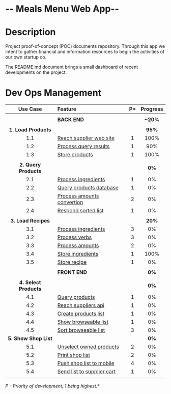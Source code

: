 # -- Meals Menu Web App--
Description
===========
Project proof-of-concept (POC) documents repository. Through this app we intent to gather financial and information resources to begin the activities of our own startup co.

The README.md document brings a small dashboard of recent developments on the project.

Dev Ops Management
==================

| Use Case | Feature | P* | Progress |
| :---: | :--- | :---: | :---: |
| |
| | **BACK END** | | **~20%** |
| |
| **1. Load Products** | | | **95%** |
| 1.1 | [Reach supplier web site](https://github.com/PaulDepraz/firma_poc/issues/1) | 1 | 100% |
| 1.2 | [Process query results](https://github.com/PaulDepraz/firma_poc/issues/2) | 1 | 90% |
| 1.3 | [Store products](https://github.com/PaulDepraz/firma_poc/issues/3) | 1 | 100% |
| |
| **2. Query Products** | | | **0%** |
| 2.1 | [Process ingredients](https://github.com/PaulDepraz/firma_poc/issues/4) | 1 | 0% |
| 2.2 | [Query products database](https://github.com/PaulDepraz/firma_poc/issues/5) | 1 | 0% |
| 2.3 | [Process amounts convertion](https://github.com/PaulDepraz/firma_poc/issues/6) | 2 | 0% |
| 2.4 | [Respond sorted list](https://github.com/PaulDepraz/firma_poc/issues/7) | 1 | 0% |
| |
| **3. Load Recipes** | | | **20%** |
| 3.1 | [Process ingredients](https://github.com/PaulDepraz/firma_poc/issues/9) | 3 | 0% |
| 3.2 | [Process verbs](https://github.com/PaulDepraz/firma_poc/issues/10) | 3 | 0% |
| 3.3 | [Process amounts](https://github.com/PaulDepraz/firma_poc/issues/11) | 2 | 0% |
| 3.4 | [Store ingredients](https://github.com/PaulDepraz/firma_poc/issues/12) | 1 | 100% |
| 3.5 | [Store recipe](https://github.com/PaulDepraz/firma_poc/issues/13) | 1 | 0% |
| |
| | **FRONT END** | | **0%** |
| |
| **4. Select Products** | | | **0%** |
| 4.1 | [Query products](https://github.com/PaulDepraz/firma_poc/issues/14) | 1 | 0% |
| 4.2 | [Reach suppliers api](https://github.com/PaulDepraz/firma_poc/issues/8) | 1 | 0% |
| 4.3 | [Create products list](https://github.com/PaulDepraz/firma_poc/issues/15) | 1 | 0% |
| 4.4 | [Show browseable list](https://github.com/PaulDepraz/firma_poc/issues/16) | 1 | 0% |
| 4.5 | [Sort browseable list](https://github.com/PaulDepraz/firma_poc/issues/17) | 3 | 0% |
| **5. Show Shop List** | | | **0%** |
| 5.1 | [Unselect owned products](https://github.com/PaulDepraz/firma_poc/issues/18) | 2 | 0% |
| 5.2 | [Print shop list](https://github.com/PaulDepraz/firma_poc/issues/19) | 2 | 0% |
| 5.3 | [Push shop list to mobile](https://github.com/PaulDepraz/firma_poc/issues/20) | 4 | 0% |
| 5.4 | [Send list to supplier cart](https://github.com/PaulDepraz/firma_poc/issues/21) | 1 | 0% |
| |

**P* - Priority of development, 1 being highest.**
